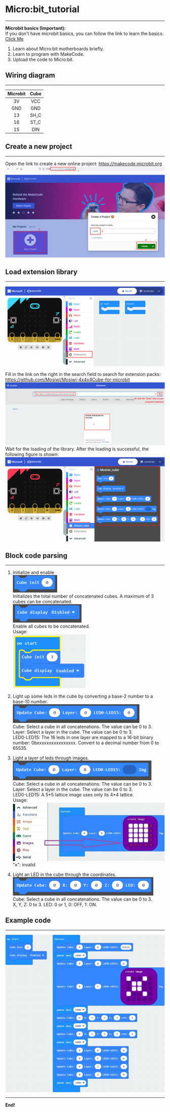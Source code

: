 # Micro:bit_tutorial  
--------------------   
**Microbit basics (Important):**   
If you don't have microbit basics, you can follow the link to learn the basics: [Click Me](https://docs.mosiwi.com/en/latest/microbit/M1D0000_microbit_mainboard/M1D0000_microbit_mainboard.html)      
1. Learn about Micro:bit motherboards briefly. 
2. Learn to program with MakeCode.   
3. Upload the code to Micro:bit.  

## Wiring diagram
-----------------  
|    Microbit   |   Cube   |  
|      :--:     |   :--:   |   
|      3V       |   VCC    |  
|      GND      |   GND    |  
|      13       |   SH_C   |  
|      16       |   ST_C   |  
|      15       |   DIN    | 

## Create a new project
-----------------------    
Open the link to create a new online project: <https://makecode.microbit.org>     
![Img](../_static/microbit/img/1img.jpg)      

## Load extension library
-------------------------
![Img](../_static/microbit/img/2img.png)  

Fill in the link on the right in the search field to search for extension packs: <https://github.com/Mosiwi/Mosiwi-4x4x4Cube-for-microbit>     
![Img](../_static/microbit/img/3img.png)    
Wait for the loading of the library. After the loading is successful, the following figure is shown:   
![Img](../_static/microbit/img/4img.png)    

## Block code parsing
---------------------         
1. Initialize and enable   
![Img](../_static/microbit/img/5img.png)    
Initializes the total number of concatenated cubes. A maximum of 3 cubes can be concatenated.     
![Img](../_static/microbit/img/6img.png)      
Enable all cubes to be concatenated.     
Usage:  
![Img](../_static/microbit/img/7img.png)         

2. Light up some leds in the cube by converting a base-2 number to a base-10 number.    
![Img](../_static/microbit/img/8img.png)        
Cube: Select a cube in all concatenations. The value can be 0 to 3.     
Layer: Select a layer in the cube. The value can be 0 to 3.   
LED0-LED15: The 16 leds in one layer are mapped to a 16-bit binary number: 0bxxxxxxxxxxxxxxxx. Convert to a decimal number from 0 to 65535.    

3. Light a layer of leds through images.   
![Img](../_static/microbit/img/9img.png)
Cube: Select a cube in all concatenations. The value can be 0 to 3.      
Layer: Select a layer in the cube. The value can be 0 to 3.   
LED0-LED15: A 5\*5 lattice image uses only its 4\*4 lattice.   
Usage:  
![Img](../_static/microbit/img/10img.jpg)        
"x": invalid      

4. Light an LED in the cube through the coordinates.   
![Img](../_static/microbit/img/11img.png)      
Cube: Select a cube in all concatenations. The value can be 0 to 3.        
X, Y, Z: 0 to 3. 
LED: 0 or 1, 0: OFF, 1: ON.  
 
## Example code      
---------------
![](../_static/microbit/img/12img.jpg)

------------
**End!** 


